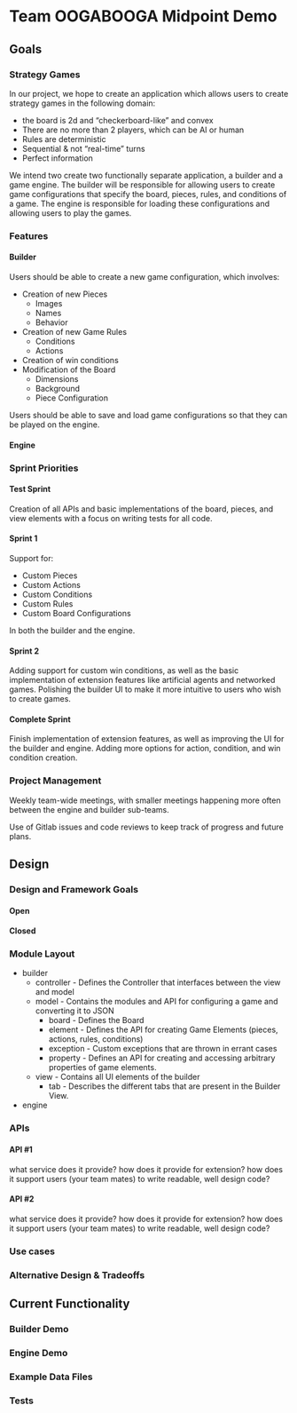 # Team OOGABOOGA Midpoint Demo

## Goals

### Strategy Games

In our project, we hope to create an application which allows users
to create strategy games in the following domain:
* the board is 2d and “checkerboard-like” and convex
* There are no more than 2 players, which can be AI or human
* Rules are deterministic
* Sequential & not “real-time” turns
* Perfect information

We intend two create two functionally separate application, a builder and a game engine. The builder
will be responsible for allowing users to create game configurations that specify the board, pieces,
rules, and conditions of a game. The engine is responsible for loading these configurations and
allowing users to play the games.

### Features

#### Builder

Users should be able to create a new game configuration, which involves:
- Creation of new Pieces
  - Images
  - Names
  - Behavior
- Creation of new Game Rules
  - Conditions
  - Actions
- Creation of win conditions
- Modification of the Board
  - Dimensions
  - Background
  - Piece Configuration

Users should be able to save and load game configurations so that they can be played on the engine.

#### Engine


### Sprint Priorities

#### Test Sprint
Creation of all APIs and basic implementations of the board, pieces, and view elements with a focus 
on writing tests for all code.

#### Sprint 1

Support for:
- Custom Pieces
- Custom Actions
- Custom Conditions
- Custom Rules
- Custom Board Configurations

In both the builder and the engine.

#### Sprint 2

Adding support for custom win conditions, as well as the basic implementation of extension features 
like artificial agents and networked games. Polishing the builder UI to make it more intuitive to 
users who wish to create games.

#### Complete Sprint

Finish implementation of extension features, as well as improving the UI for the builder and engine.
Adding more options for action, condition, and win condition creation.

### Project Management

Weekly team-wide meetings, with smaller meetings happening more often between the engine and builder
sub-teams. 

Use of Gitlab issues and code reviews to keep track of progress and future plans.

## Design

### Design and Framework Goals

#### Open


#### Closed

### Module Layout

- builder
  - controller - Defines the Controller that interfaces between the view and model
  - model - Contains the modules and API for configuring a game and converting it to JSON
    - board - Defines the Board
    - element - Defines the API for creating Game Elements (pieces, actions, rules, conditions)
    - exception - Custom exceptions that are thrown in errant cases
    - property - Defines an API for creating and accessing arbitrary properties of game elements.
  - view - Contains all UI elements of the builder
    - tab - Describes the different tabs that are present in the Builder View.
- engine


### APIs

#### API #1
what service does it provide?
how does it provide for extension?
how does it support users (your team mates) to write readable, well design code?


#### API #2

what service does it provide?
how does it provide for extension?
how does it support users (your team mates) to write readable, well design code?

### Use cases

### Alternative Design & Tradeoffs



## Current Functionality

### Builder Demo

### Engine Demo

### Example Data Files

### Tests
